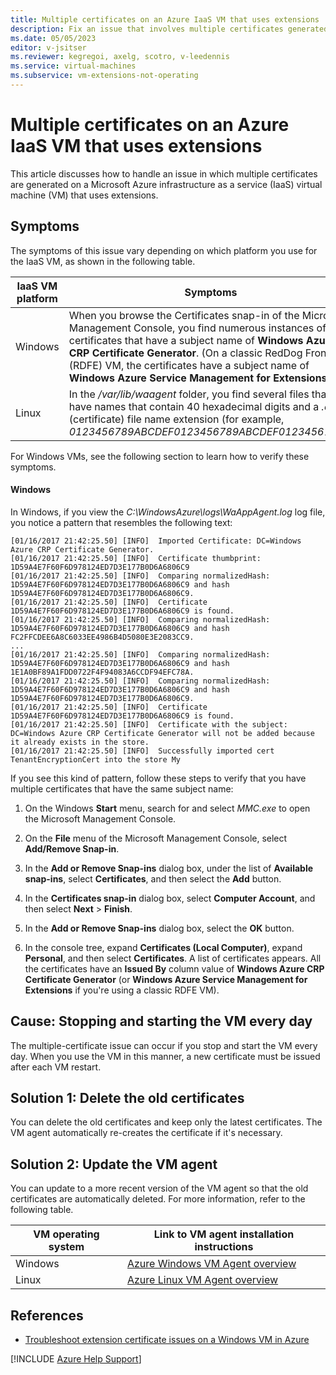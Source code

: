 ```yaml
---
title: Multiple certificates on an Azure IaaS VM that uses extensions
description: Fix an issue that involves multiple certificates generated on an Azure infrastructure as a service virtual machine that uses extensions.
ms.date: 05/05/2023
editor: v-jsitser
ms.reviewer: kegregoi, axelg, scotro, v-leedennis
ms.service: virtual-machines
ms.subservice: vm-extensions-not-operating
---
```

# Multiple certificates on an Azure IaaS VM that uses extensions

This article discusses how to handle an issue in which multiple certificates are generated on a Microsoft Azure infrastructure as a service (IaaS) virtual machine (VM) that uses extensions.

## Symptoms

The symptoms of this issue vary depending on which platform you use for the IaaS VM, as shown in the following table.

| IaaS VM platform | Symptoms |
|-|-|
| Windows | When you browse the Certificates snap-in of the Microsoft Management Console, you find numerous instances of certificates that have a subject name of **Windows Azure CRP Certificate Generator**. (On a classic RedDog Front End (RDFE) VM, the certificates have a subject name of **Windows Azure Service Management for Extensions**.) |
| Linux | In the */var/lib/waagent* folder, you find several files that have names that contain 40 hexadecimal digits and a *.crt* (certificate) file name extension (for example, *0123456789ABCDEF0123456789ABCDEF01234567.crt*). |

For Windows VMs, see the following section to learn how to verify these symptoms.

#### Windows

In Windows, if you view the *C:\\WindowsAzure\\logs\\WaAppAgent.log* log file, you notice a pattern that resembles the following text:

```output
[01/16/2017 21:42:25.50] [INFO]  Imported Certificate: DC=Windows Azure CRP Certificate Generator.
[01/16/2017 21:42:25.50] [INFO]  Certificate thumbprint: 1D59A4E7F60F6D978124ED7D3E177B0D6A6806C9
[01/16/2017 21:42:25.50] [INFO]  Comparing normalizedHash: 1D59A4E7F60F6D978124ED7D3E177B0D6A6806C9 and hash 1D59A4E7F60F6D978124ED7D3E177B0D6A6806C9.
[01/16/2017 21:42:25.50] [INFO]  Certificate 1D59A4E7F60F6D978124ED7D3E177B0D6A6806C9 is found.
[01/16/2017 21:42:25.50] [INFO]  Comparing normalizedHash: 1D59A4E7F60F6D978124ED7D3E177B0D6A6806C9 and hash FC2FFCDEE6A8C6033EE4986B4D5080E3E2083CC9.
...
[01/16/2017 21:42:25.50] [INFO]  Comparing normalizedHash: 1D59A4E7F60F6D978124ED7D3E177B0D6A6806C9 and hash 1E1A0BF89A1FDD0722F4F94083A6CCDF94EFC78A.
[01/16/2017 21:42:25.50] [INFO]  Comparing normalizedHash: 1D59A4E7F60F6D978124ED7D3E177B0D6A6806C9 and hash 1D59A4E7F60F6D978124ED7D3E177B0D6A6806C9.
[01/16/2017 21:42:25.50] [INFO]  Certificate 1D59A4E7F60F6D978124ED7D3E177B0D6A6806C9 is found.
[01/16/2017 21:42:25.50] [INFO]  Certificate with the subject: DC=Windows Azure CRP Certificate Generator will not be added because it already exists in the store.
[01/16/2017 21:42:25.50] [INFO]  Successfully imported cert TenantEncryptionCert into the store My
```

If you see this kind of pattern, follow these steps to verify that you have multiple certificates that have the same subject name:

1. On the Windows **Start** menu, search for and select *MMC.exe* to open the Microsoft Management Console.

1. On the **File** menu of the Microsoft Management Console, select **Add/Remove Snap-in**.

1. In the **Add or Remove Snap-ins** dialog box, under the list of **Available snap-ins**, select **Certificates**, and then select the **Add** button.

1. In the **Certificates snap-in** dialog box, select **Computer Account**, and then select **Next** > **Finish**.

1. In the **Add or Remove Snap-ins** dialog box, select the **OK** button.

1. In the console tree, expand **Certificates (Local Computer)**, expand **Personal**, and then select **Certificates**. A list of certificates appears. All the certificates have an **Issued By** column value of **Windows Azure CRP Certificate Generator** (or **Windows Azure Service Management for Extensions** if you're using a classic RDFE VM).

## Cause: Stopping and starting the VM every day

The multiple-certificate issue can occur if you stop and start the VM every day. When you use the VM in this manner, a new certificate must be issued after each VM restart.

## Solution 1: Delete the old certificates

You can delete the old certificates and keep only the latest certificates. The VM agent automatically re-creates the certificate if it's necessary.

## Solution 2: Update the VM agent

You can update to a more recent version of the VM agent so that the old certificates are automatically deleted. For more information, refer to the following table.

| VM operating system | Link to VM agent installation instructions                                          |
|---------------------|-------------------------------------------------------------------------------------|
| Windows             | [Azure Windows VM Agent overview](/azure/virtual-machines/extensions/agent-windows) |
| Linux               | [Azure Linux VM Agent overview](/azure/virtual-machines/extensions/agent-linux)     |

## References

- [Troubleshoot extension certificate issues on a Windows VM in Azure](./troubleshoot-extension-certificates-issues-windows-vm.md)

[!INCLUDE [Azure Help Support](../../includes/azure-help-support.md)]
